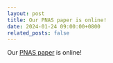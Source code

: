 ```yaml
---
layout: post
title: Our PNAS paper is online!
date: 2024-01-24 09:00:00+0800
related_posts: false
---
```


Our [PNAS paper](https://www.pnas.org/doi/10.1073/pnas.2311436121) is online!
